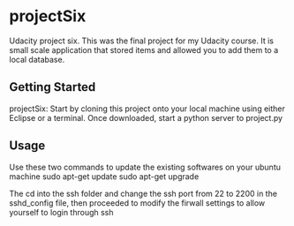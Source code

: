 # projectSix

Udacity project six. This was the final project for my Udacity course. It is small scale application that stored items and allowed you to add them to a local database.


## Getting Started

projectSix: Start by cloning this project onto your local machine using either Eclipse or a terminal. Once downloaded, start a python server to project.py


## Usage

Use these two commands to update the existing softwares on your ubuntu machine
sudo apt-get update
sudo apt-get upgrade

The cd into the ssh folder and change the ssh port from 22 to 2200 in the sshd_config file, then proceeded to modify the firwall settings to allow yourself to login through ssh
